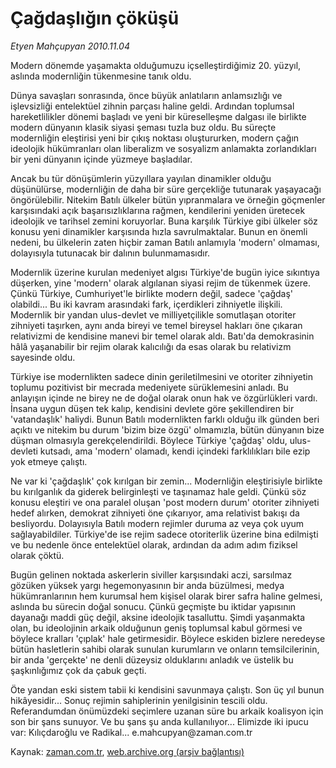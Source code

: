 # Çağdaşlığın çöküşü

*Etyen Mahçupyan 2010.11.04*

<td class="columnist-detail">
<p>Modern dönemde yaşamakta olduğumuzu içselleştirdiğimiz 20. yüzyıl, aslında modernliğin tükenmesine tanık oldu.</p>
<p>
<div id="haberMetinDiv">
<p>Dünya savaşları sonrasında, önce büyük anlatıların anlamsızlığı ve işlevsizliği entelektüel zihnin parçası haline geldi. Ardından toplumsal hareketlilikler dönemi başladı ve yeni bir küreselleşme dalgası ile birlikte modern dünyanın klasik siyasi şeması tuzla buz oldu. Bu süreçte modernliğin eleştirisi yeni bir çıkış noktası oluştururken, modern çağın ideolojik hükümranları olan liberalizm ve sosyalizm anlamakta zorlandıkları bir yeni dünyanın içinde yüzmeye başladılar.
<p>Ancak bu tür dönüşümlerin yüzyıllara yayılan dinamikler olduğu düşünülürse, modernliğin de daha bir süre gerçekliğe tutunarak yaşayacağı öngörülebilir. Nitekim Batılı ülkeler bütün yıpranmalara ve örneğin göçmenler karşısındaki açık başarısızlıklarına rağmen, kendilerini yeniden üretecek ideolojik ve tarihsel zemini koruyorlar. Buna karşılık Türkiye gibi ülkeler söz konusu yeni dinamikler karşısında hızla savrulmaktalar. Bunun en önemli nedeni, bu ülkelerin zaten hiçbir zaman Batılı anlamıyla 'modern' olmaması, dolayısıyla tutunacak bir dalının bulunmamasıdır.
<p>Modernlik üzerine kurulan medeniyet algısı Türkiye'de bugün iyice sıkıntıya düşerken, yine 'modern' olarak algılanan siyasi rejim de tükenmek üzere. Çünkü Türkiye, Cumhuriyet'le birlikte modern değil, sadece 'çağdaş' olabildi... Bu iki kavram arasındaki fark, içerdikleri zihniyetle ilişkili. Modernlik bir yandan ulus-devlet ve milliyetçilikle somutlaşan otoriter zihniyeti taşırken, aynı anda bireyi ve temel bireysel hakları öne çıkaran relativizmi de kendisine manevi bir temel olarak aldı. Batı'da demokrasinin hâlâ yaşanabilir bir rejim olarak kalıcılığı da esas olarak bu relativizm sayesinde oldu.
<p>Türkiye ise modernlikten sadece dinin geriletilmesini ve otoriter zihniyetin toplumu pozitivist bir mecrada medeniyete sürüklemesini anladı. Bu anlayışın içinde ne birey ne de doğal olarak onun hak ve özgürlükleri vardı. İnsana uygun düşen tek kalıp, kendisini devlete göre şekillendiren bir 'vatandaşlık' haliydi. Bunun Batılı modernlikten farklı olduğu ilk günden beri açıktı ve nitekim bu durum 'bizim bize özgü' olmamızla, bütün dünyanın bize düşman olmasıyla gerekçelendirildi. Böylece Türkiye 'çağdaş' oldu, ulus-devleti kutsadı, ama 'modern' olamadı, kendi içindeki farklılıkları bile ezip yok etmeye çalıştı.
<p>Ne var ki 'çağdaşlık' çok kırılgan bir zemin... Modernliğin eleştirisiyle birlikte bu kırılganlık da giderek belirginleşti ve taşınamaz hale geldi. Çünkü söz konusu eleştiri ve ona paralel oluşan 'post modern durum' otoriter zihniyeti hedef alırken, demokrat zihniyeti öne çıkarıyor, ama relativist bakışı da besliyordu. Dolayısıyla Batılı modern rejimler duruma az veya çok uyum sağlayabildiler. Türkiye'de ise rejim sadece otoriterlik üzerine bina edilmişti ve bu nedenle önce entelektüel olarak, ardından da adım adım fiziksel olarak çöktü.
<p>Bugün gelinen noktada askerlerin siviller karşısındaki aczi, sarsılmaz gözüken yüksek yargı hegemonyasının bir anda büzülmesi, medya hükümranlarının hem kurumsal hem kişisel olarak birer safra haline gelmesi, aslında bu sürecin doğal sonucu. Çünkü geçmişte bu iktidar yapısının dayanağı maddi güç değil, aksine ideolojik tasalluttu. Şimdi yaşanmakta olan, bu ideolojinin arkaik olduğunun geniş toplumsal kabul görmesi ve böylece kralları 'çıplak' hale getirmesidir. Böylece eskiden bizlere neredeyse bütün hasletlerin sahibi olarak sunulan kurumların ve onların temsilcilerinin, bir anda 'gerçekte' ne denli düzeysiz olduklarını anladık ve üstelik bu şaşkınlığımız çok da çabuk geçti.
<p>Öte yandan eski sistem tabii ki kendisini savunmaya çalıştı. Son üç yıl bunun hikâyesidir... Sonuç rejimin sahiplerinin yenilgisinin tescili oldu. Referandumdan önümüzdeki seçimlere uzanan süre bu arkaik koalisyon için son bir şans sunuyor. Ve bu şans şu anda kullanılıyor... Elimizde iki ipucu var: Kılıçdaroğlu ve Radikal... e.mahcupyan@zaman.com.tr</p></p></p></p></p></p></p></div>
</p>
<a href="http://web.archive.org/web/20101225002249/mailto:e.mahcupyan@zaman.com.tr">
</a></td>

Kaynak: [zaman.com.tr](http://zaman.com.tr/yazar.do?yazino=1048641), [web.archive.org (arşiv bağlantısı)](http://web.archive.org/web/20101225002249/http://zaman.com.tr/yazar.do?yazino=1048641)

